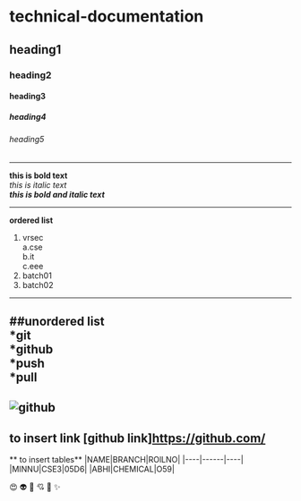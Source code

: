 # technical-documentation
## heading1
### heading2
#### heading3
##### heading4
###### heading5

----------------------------------------------------------------------------------------------------------

**this is bold text**  
*this is italic text*  
***this is bold and italic text***

--------------------------------------------------------------------------------------------------------
**ordered list**

1. vrsec   
    a.cse    
    b.it   
    c.eee        
2. batch01
3. batch02

----------------------------------------------------------------------------------------------------------
##unordered list              
*git      
*github                            
                *push                
                *pull    
--------------------------------------------------------------------------------------------              
![github](https://res.cloudinary.com/practicaldev/image/fetch/s--i_sb3chq--/c_imagga_scale,f_auto,fl_progressive,h_900,q_auto,w_1600/https://thepracticaldev.s3.amazonaws.com/i/fk0849hvg2rt13bpqhjy.jpg)
------------------------------------------------------------------------------------------
**to insert link**
[github link]https://github.com/
---------------------------------------------------------------------------------------
** to insert tables**
|NAME|BRANCH|ROlLNO|
|----|------|----|
|MINNU|CSE3|05D6|
|ABHI|CHEMICAL|O59|

:heart_eyes:
:alien:
:revolving_hearts:
:cupid:
:sparkling_heart:
:sparkles:
